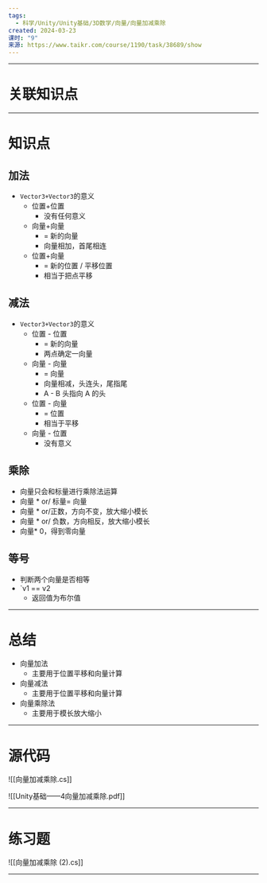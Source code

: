 ```yaml
---
tags:
  - 科学/Unity/Unity基础/3D数学/向量/向量加减乘除
created: 2024-03-23
课时: "9"
来源: https://www.taikr.com/course/1190/task/38689/show
---
```


---
# 关联知识点



---
# 知识点

## 加法

- `Vector3+Vector3`的意义
	- 位置+位置
		- 没有任何意义
	- 向量+向量
		- = 新的向量
		- 向量相加，首尾相连
	- 位置+向量
		-  = 新的位置 / 平移位置
		- 相当于把点平移
## 减法

- `Vector3+Vector3`的意义
	- 位置 - 位置
		- = 新的向量
		- 两点确定一向量 
	- 向量 - 向量
		- = 向量
		- 向量相减，头连头，尾指尾
		- A - B  头指向 A 的头
	- 位置 - 向量
		- = 位置
		- 相当于平移
	- 向量 - 位置
		- 没有意义
## 乘除

- 向量只会和标量进行乘除法运算
- 向量 * or/ 标量= 向量
- 向量 * or/正数，方向不变，放大缩小模长
- 向量 * or/ 负数，方向相反，放大缩小模长
- 向量* 0，得到零向量

## 等号

- 判断两个向量是否相等
- `v1 == v2
	- 返回值为布尔值

---
# 总结

- 向量加法
	- 主要用于位置平移和向量计算
- 向量减法
	- 主要用于位置平移和向量计算
- 向量乘除法
	- 主要用于模长放大缩小

---
# 源代码

![[向量加减乘除.cs]]

![[Unity基础——4向量加减乘除.pdf]]

---
# 练习题

![[向量加减乘除 (2).cs]]

---
